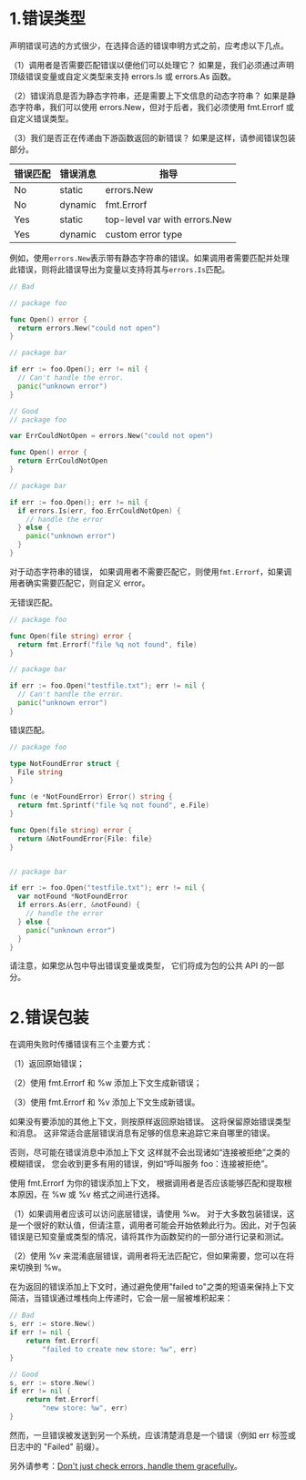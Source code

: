 # 1.错误类型
声明错误可选的方式很少，在选择合适的错误申明方式之前，应考虑以下几点。

（1）调用者是否需要匹配错误以便他们可以处理它？ 如果是，我们必须通过声明顶级错误变量或自定义类型来支持 errors.Is 或 errors.As 函数。

（2）错误消息是否为静态字符串，还是需要上下文信息的动态字符串？ 如果是静态字符串，我们可以使用 errors.New，但对于后者，我们必须使用 fmt.Errorf 或自定义错误类型。

（3）我们是否正在传递由下游函数返回的新错误？ 如果是这样，请参阅错误包装部分。

|错误匹配|错误消息|指导|
|---|---|---|
|No|static|errors.New|
|No|dynamic|fmt.Errorf|
|Yes|static|top-level var with errors.New|
|Yes|dynamic|custom error type|

例如，使用`errors.New`表示带有静态字符串的错误。如果调用者需要匹配并处理此错误，则将此错误导出为变量以支持将其与`errors.Is`匹配。
```go
// Bad

// package foo

func Open() error {
  return errors.New("could not open")
}

// package bar

if err := foo.Open(); err != nil {
  // Can't handle the error.
  panic("unknown error")
}

// Good
// package foo

var ErrCouldNotOpen = errors.New("could not open")

func Open() error {
  return ErrCouldNotOpen
}

// package bar

if err := foo.Open(); err != nil {
  if errors.Is(err, foo.ErrCouldNotOpen) {
    // handle the error
  } else {
    panic("unknown error")
  }
}
```

对于动态字符串的错误， 如果调用者不需要匹配它，则使用`fmt.Errorf`，如果调用者确实需要匹配它，则自定义 error。

无错误匹配。
```go
// package foo

func Open(file string) error {
  return fmt.Errorf("file %q not found", file)
}

// package bar

if err := foo.Open("testfile.txt"); err != nil {
  // Can't handle the error.
  panic("unknown error")
}
```

错误匹配。
```go
// package foo

type NotFoundError struct {
  File string
}

func (e *NotFoundError) Error() string {
  return fmt.Sprintf("file %q not found", e.File)
}

func Open(file string) error {
  return &NotFoundError{File: file}
}


// package bar

if err := foo.Open("testfile.txt"); err != nil {
  var notFound *NotFoundError
  if errors.As(err, &notFound) {
    // handle the error
  } else {
    panic("unknown error")
  }
}
```
请注意，如果您从包中导出错误变量或类型， 它们将成为包的公共 API 的一部分。

# 2.错误包装
在调用失败时传播错误有三个主要方式：

（1）返回原始错误；

（2）使用 fmt.Errorf 和 %w 添加上下文生成新错误；

（3）使用 fmt.Errorf 和 %v 添加上下文生成新错误。

如果没有要添加的其他上下文，则按原样返回原始错误。 这将保留原始错误类型和消息。 这非常适合底层错误消息有足够的信息来追踪它来自哪里的错误。

否则，尽可能在错误消息中添加上下文 这样就不会出现诸如“连接被拒绝”之类的模糊错误， 您会收到更多有用的错误，例如“呼叫服务 foo：连接被拒绝”。

使用 fmt.Errorf 为你的错误添加上下文， 根据调用者是否应该能够匹配和提取根本原因，在 %w 或 %v 格式之间进行选择。

（1）如果调用者应该可以访问底层错误，请使用 %w。 对于大多数包装错误，这是一个很好的默认值，但请注意，调用者可能会开始依赖此行为。因此，对于包装错误是已知变量或类型的情况，请将其作为函数契约的一部分进行记录和测试。

（2）使用 %v 来混淆底层错误，调用者将无法匹配它，但如果需要，您可以在将来切换到 %w。

在为返回的错误添加上下文时，通过避免使用"failed to"之类的短语来保持上下文简洁，当错误通过堆栈向上传递时，它会一层一层被堆积起来：
```go
// Bad
s, err := store.New()
if err != nil {
    return fmt.Errorf(
        "failed to create new store: %w", err)
}

// Good
s, err := store.New()
if err != nil {
    return fmt.Errorf(
        "new store: %w", err)
}
```
然而，一旦错误被发送到另一个系统，应该清楚消息是一个错误（例如 err 标签或日志中的 "Failed" 前缀）。

另外请参考：[Don't just check errors, handle them gracefully](https://dave.cheney.net/2016/04/27/dont-just-check-errors-handle-them-gracefully)。